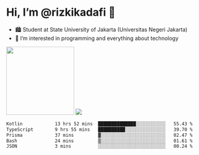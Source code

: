 # Hi, I’m @rizkikadafi 👋
- 🏙 Student at State University of Jakarta (Universitas Negeri Jakarta)
- 👀 I’m interested in programming and everything about technology
<img height="180em" src="https://github-readme-stats.vercel.app/api?username=rizkikadafi&show_icons=true&hide_border=true&&count_private=true&include_all_commits=true" />
<img src="https://github-readme-stats.vercel.app/api/top-langs/?username=rizkikadafi&show_icons=true&hide_border=true&&count_private=true&include_all_commits=true" />

<!--START_SECTION:waka-->

```txt
Kotlin            13 hrs 52 mins  ██████████████░░░░░░░░░░░   55.43 %
TypeScript        9 hrs 55 mins   ██████████░░░░░░░░░░░░░░░   39.70 %
Prisma            37 mins         ▓░░░░░░░░░░░░░░░░░░░░░░░░   02.47 %
Bash              24 mins         ▒░░░░░░░░░░░░░░░░░░░░░░░░   01.61 %
JSON              3 mins          ░░░░░░░░░░░░░░░░░░░░░░░░░   00.24 %
```

<!--END_SECTION:waka-->

<!---
rizkikadafi/rizkikadafi is a ✨ special ✨ repository because its `README.md` (this file) appears on your GitHub profile.
You can click the Preview link to take a look at your changes.
--->
